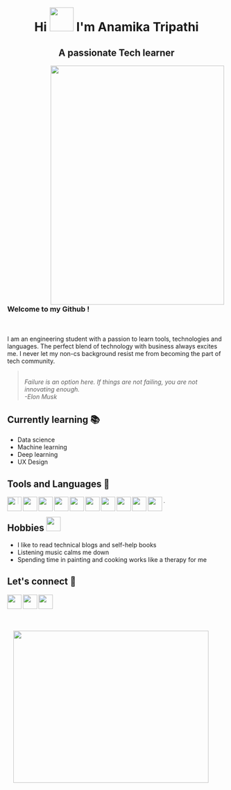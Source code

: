 # <div align= "center" > Hi <img src = "https://user-images.githubusercontent.com/78593368/119226953-4de77600-bb29-11eb-8d16-9479fa967348.gif" width="55px" height="55px"> I'm Anamika Tripathi </div>

## <div align= "center"> A passionate Tech learner </div>

<img src = "https://user-images.githubusercontent.com/78593368/119228157-4fb43800-bb2f-11eb-950a-35f149e3b672.png" height ="550" width="400" align="left" HSPACE="100"/> <h3><br> Welcome to my Github ! </h3></br> <br> I am an engineering student with a passion to learn tools, technologies and languages. The perfect blend of technology with business always excites me. I never let my non-cs background resist me from becoming the part of tech community. </br> 
> <br> *Failure is an option here. If things are not failing, you are not innovating enough.* </br>
> *-Elon Musk* <BR CLEAR ="left"/> 

## Currently learning :books:
* Data science
* Machine learning
* Deep learning
* UX Design 

## Tools and Languages :wrench: 
<a href="https://www.tensorflow.org/" target="blank"> <img align="left" src ="https://user-images.githubusercontent.com/78593368/119234536-12aa6e80-bb4c-11eb-879c-399c58c3f309.png" height ="33" width="33"/></a>
<a href="https://jupyter.org/" target="blank"> <img align="left" src ="https://user-images.githubusercontent.com/78593368/119234623-8c425c80-bb4c-11eb-9312-f33b64a0b2ee.png" height ="33" width="33"/></a>
<a href="https://www.python.org/" target="blank"> <img align="left" src ="https://user-images.githubusercontent.com/78593368/119234741-07a40e00-bb4d-11eb-8ad9-6dcda5e91119.png" height ="33" width="33"/></a>
<a href="https://www.anaconda.com/" target="blank"> <img align="left" src ="https://user-images.githubusercontent.com/78593368/119235002-09ba9c80-bb4e-11eb-9c56-135fd1a19aa2.png" height ="33" width="33"/></a>
<a href="https://git-scm.com/" target="blank"> <img align="left" src ="https://user-images.githubusercontent.com/78593368/119235148-a715d080-bb4e-11eb-8df6-f15a29be375a.png" height ="33" width="33"/></a>
<a href="https://desktop.github.com/" target="blank"> <img align="left" src ="https://user-images.githubusercontent.com/78593368/119235203-f5c36a80-bb4e-11eb-97a6-9f27a23ce937.png" height ="33" width="33"/></a>
<a href="https://pymol.org/2/" target="blank"> <img align="left" src ="https://user-images.githubusercontent.com/78593368/119235458-4b4c4700-bb50-11eb-811e-6a7460337d25.png" height ="33" width="33"/></a> 
<a href="https://code.visualstudio.com/" target="blank"> <img align="left" src ="https://user-images.githubusercontent.com/78593368/119237931-290cf600-bb5d-11eb-9381-375cbc5de655.png" height ="33" width="33"/></a> 
<a href="https://colab.research.google.com/notebooks/intro.ipynb?utm_source=scs-index#recent=true/" target="blank"> <img align="left" src ="https://user-images.githubusercontent.com/78593368/119237992-8143f800-bb5d-11eb-81d2-17f9c596c54c.png" height ="33" width="33"/></a> 
<a href="https://www.ibm.com/in-en/cloud/watson-studio" target="blank"> <img align="left" src ="https://user-images.githubusercontent.com/78593368/119238028-b8b2a480-bb5d-11eb-923a-7d2d93ce5481.png" height ="33" width="33"/></a>
>.

##  Hobbies <img src="https://user-images.githubusercontent.com/78593368/119236113-4210a980-bb53-11eb-9ec5-a5294f1ee549.gif" height ="33" width="33"> 
* I like to read technical blogs and self-help books 
* Listening music calms me down 
* Spending time in painting and cooking works like a therapy for me
 
## Let's connect :iphone:

<a href="https://www.linkedin.com/in/anamika-tripathi1601" target="blank"> <img align="left" src ="https://user-images.githubusercontent.com/78593368/119232134-a62a7200-bb41-11eb-9044-25fd92d399a7.png" height ="33" width="33"/></a>
<a href="mailto:tripathianamika927@gmail.com" target="blank"> <img align="left" src = "https://user-images.githubusercontent.com/78593368/119232222-08837280-bb42-11eb-8d08-0bffddebd4f4.png" height ="33" width="33"/></a>
<a href="http://twitter.com/itismeAnamika" target="blank"> <img align="left" src = "https://user-images.githubusercontent.com/78593368/119869722-33a10400-bf3e-11eb-9cd2-06a5aa214e40.png" height ="33" width="33"/></a>

<img src = "https://user-images.githubusercontent.com/78593368/119237134-01b42a00-bb59-11eb-999b-70f60ec2fc16.png" height ="350" width="450" align="right" HSPACE="40" VSPACE="50"/> <BR CLEAR ="right"/> 







